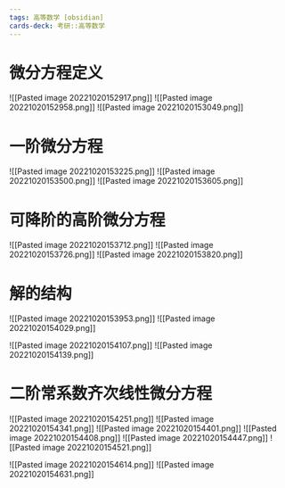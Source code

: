 ```yaml
---
tags: 高等数学 [obsidian]
cards-deck: 考研::高等数学
---
```


# 微分方程定义
![[Pasted image 20221020152917.png]]
![[Pasted image 20221020152958.png]]
![[Pasted image 20221020153049.png]]

# 一阶微分方程

![[Pasted image 20221020153225.png]]
![[Pasted image 20221020153500.png]]
![[Pasted image 20221020153605.png]]

# 可降阶的高阶微分方程
![[Pasted image 20221020153712.png]]
![[Pasted image 20221020153726.png]]
![[Pasted image 20221020153820.png]]

# 解的结构
![[Pasted image 20221020153953.png]]
![[Pasted image 20221020154029.png]]

![[Pasted image 20221020154107.png]]
![[Pasted image 20221020154139.png]]

# 二阶常系数齐次线性微分方程
![[Pasted image 20221020154251.png]]
![[Pasted image 20221020154341.png]]
![[Pasted image 20221020154401.png]]
![[Pasted image 20221020154408.png]]
![[Pasted image 20221020154447.png]]
![[Pasted image 20221020154521.png]]

![[Pasted image 20221020154614.png]]
![[Pasted image 20221020154631.png]]